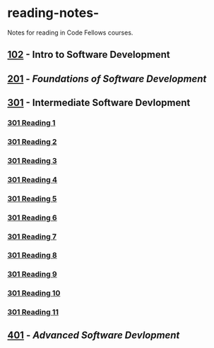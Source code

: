 # reading-notes-
Notes for reading in Code Fellows courses.

## [102](102) - **Intro to Software Development**
## [201](201) - *Foundations of Software Development*
## [301](301) - **Intermediate Software Devlopment**
  ### [301 Reading 1](301/301-01.md)
  ### [301 Reading 2](301/301-02.md)
  ### [301 Reading 3](301/301-03.md)
  ### [301 Reading 4](301/301-04.md)
  ### [301 Reading 5](301/301-05.md)
  ### [301 Reading 6](301/301-06.md)
  ### [301 Reading 7](301/301-07.md)
  ### [301 Reading 8](301/301-08.md)
  ### [301 Reading 9](301/301-09.md)
  ### [301 Reading 10](301/301-10.md)
  ### [301 Reading 11](301/301-11.md)
## [401](401) - *Advanced Software Devlopment*

